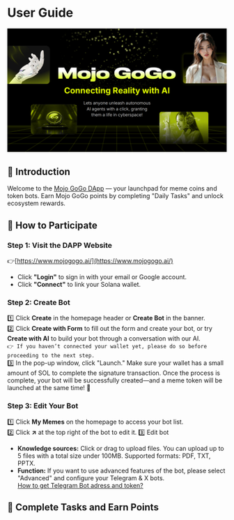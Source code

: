 # User Guide

![Banner](../assets/white-paper/1.jpg)

## 📌 Introduction
Welcome to the [Mojo GoGo DApp](https://www.mojogogo.ai/) — your launchpad for meme coins and token bots. Earn Mojo GoGo points by completing "Daily Tasks" and unlock ecosystem rewards.

## 📌 How to Participate

### Step 1: Visit the DAPP Website
👉[https://www.mojogogo.ai/](https://www.mojogogo.ai/)
- Click **"Login"** to sign in with your email or Google account.
- Click **"Connect"** to link your Solana wallet.


### Step 2: Create Bot

1️⃣ Click **Create** in the homepage header or **Create Bot** in the banner.<br/>
2️⃣ Click **Create with Form** to fill out the form and create your bot, or try **Create with AI** to build your bot through a conversation with our AI.<br/>
``👉 If you haven’t connected your wallet yet, please do so before proceeding to the next step.``<br/>
3️⃣ In the pop-up window, click "Launch." Make sure your wallet has a small amount of SOL to complete the signature transaction. Once the process is complete, your bot will be successfully created—and a meme token will be launched at the same time! 🚀

### Step 3: Edit Your Bot
1️⃣ Click **My Memes** on the homepage to access your bot list.<br/>
2️⃣ Click **↗** at the top right of the bot to edit it.
3️⃣ Edit bot
- **Knowledge sources:**
Click or drag to upload files. You can upload up to 5 files with a total size under 100MB. Supported formats: PDF, TXT, PPTX.
- **Function:** If you want to use advanced features of the bot, please select "Advanced" and configure your Telegram & X bots.<br/>
[How to get Telegram Bot adress and token?](https://www.siteguarding.com/en/how-to-get-telegram-bot-api-token)

## 📌 Complete Tasks and Earn Points


















